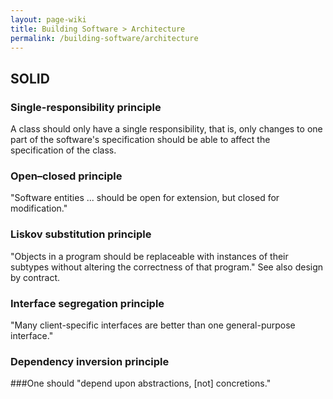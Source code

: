 ```yaml
---
layout: page-wiki
title: Building Software > Architecture
permalink: /building-software/architecture
---
```


## SOLID

### Single-responsibility principle

A class should only have a single responsibility, that is, only changes to one part of the software's specification should be able to affect the specification of the class.

### Open–closed principle
"Software entities ... should be open for extension, but closed for modification."

### Liskov substitution principle
"Objects in a program should be replaceable with instances of their subtypes without altering the correctness of that program." See also design by contract.

### Interface segregation principle
"Many client-specific interfaces are better than one general-purpose interface."

### Dependency inversion principle

###One should "depend upon abstractions, [not] concretions."

